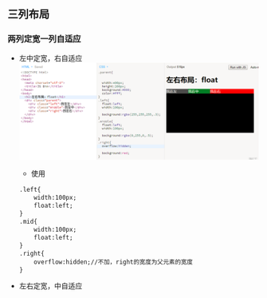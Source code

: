 ## 三列布局

### 两列定宽一列自适应

* 左中定宽，右自适应![](/assets/lmr_float.png)

  * 使用

  ```
  .left{
      width:100px;
      float:left;
  }
  .mid{
      width:100px;
      float:left;
  }
  .right{
      overflow:hidden;//不加，right的宽度为父元素的宽度
  }
  ```

* 左右定宽，中自适应



